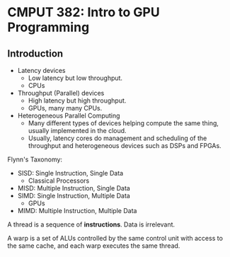 # CMPUT 382: Intro to GPU Programming

## Introduction

- Latency devices
  - Low latency but low throughput.
  - CPUs
- Throughput (Parallel) devices
  - High latency but high throughput.
  - GPUs, many many CPUs.
- Heterogeneous Parallel Computing
  - Many different types of devices helping compute the same thing, usually implemented in the cloud.
  - Usually, latency cores do management and scheduling of the throughput and heterogeneous devices such as DSPs and FPGAs.

Flynn's Taxonomy:

- SISD: Single Instruction, Single Data
  - Classical Processors
- MISD: Multiple Instruction, Single Data
- SIMD: Single Instruction, Multiple Data
  - GPUs
- MIMD: Multiple Instruction, Multiple Data

A thread is a sequence of **instructions**. Data is irrelevant.

A warp is a set of ALUs controlled by the same control unit with access to the same cache, and each warp executes the same thread.
